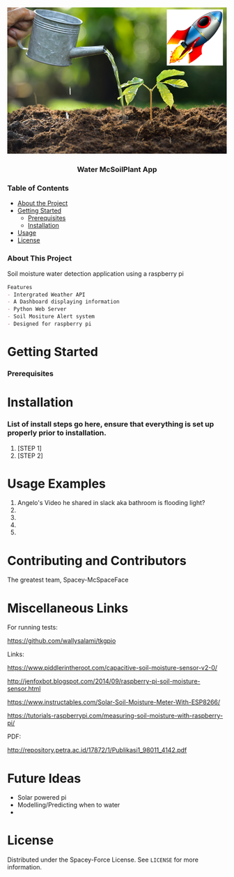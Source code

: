 <!--
*** Thanks for checking out this README Template. If you have a suggestion that would
*** make this better, please fork the repo and create a pull request or simply open
*** an issue with the tag "enhancement".
*** Thanks again! Now go create something AMAZING! :D
-->


<!-- PROJECT SHIELDS -->
<!--
*** I'm using markdown "reference style" links for readability.
*** Reference links are enclosed in brackets [ ] instead of parentheses ( ).
*** See the bottom of this document for the declaration of the reference variables
*** for contributors-url, forks-url, etc. This is an optional, concise syntax you may use.
*** https://www.markdownguide.org/basic-syntax/#reference-style-links
-->
<!-- PROJECT LOGO -->
<br />
<p align="center">
  <a href="https://github.com/sparkgeo/template-barebones">
    <img src="./images/soil-hold-water.jpeg">
  </a>
  <h3 align="center">Water McSoilPlant App</h3>
</p>


<!-- TABLE OF CONTENTS -->
### Table of Contents

* [About the Project](#about-the-project)
* [Getting Started](#getting-started)
  * [Prerequisites](#prerequisites)
  * [Installation](#installation)
* [Usage](#usage)
* [License](#license)



<!-- ABOUT THE PROJECT -->
### About This Project

Soil moisture water detection application using a raspberry pi

```markdown
Features
- Intergrated Weather API
- A Dashboard displaying information
- Python Web Server
- Soil Mositure Alert system
- Designed for raspberry pi 
```

<!-- GETTING STARTED -->
# Getting Started



### Prerequisites


# Installation

### List of install steps go here, ensure that everything is set up properly prior to installation.

1. [STEP 1]
2. [STEP 2]


<!-- USAGE EXAMPLES -->
# Usage Examples

1. Angelo's Video he shared in slack aka bathroom is flooding light? 
2. 
3. 
4. 
5. 

<!-- CONTRIBUTING -->
# Contributing and Contributors

The greatest team, Spacey-McSpaceFace
# Miscellaneous Links
For running tests:

https://github.com/wallysalami/tkgpio


Links:

https://www.piddlerintheroot.com/capacitive-soil-moisture-sensor-v2-0/

http://jenfoxbot.blogspot.com/2014/09/raspberry-pi-soil-moisture-sensor.html

https://www.instructables.com/Solar-Soil-Moisture-Meter-With-ESP8266/

https://tutorials-raspberrypi.com/measuring-soil-moisture-with-raspberry-pi/

PDF:

http://repository.petra.ac.id/17872/1/Publikasi1_98011_4142.pdf

# Future Ideas
- Solar powered pi
- Modelling/Predicting when to water
- 


<!-- LICENSE -->
# License

Distributed under the Spacey-Force License. See `LICENSE` for more information.



